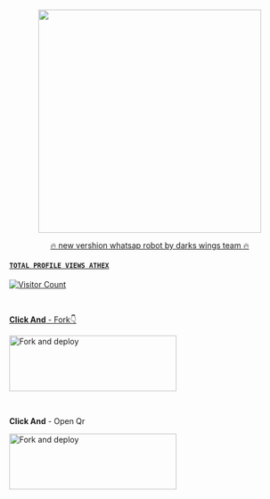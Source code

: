</p>
<p align="center">
  <a href="#"><img src="http://readme-typing-svg.herokuapp.com?font=Raleway%3Awght%40900&weight=800&size=40&pause=1000&color=F70000&random=false&width=335&height=60&lines=TM+DARK+WINGS"alt="">
</p>
<p align="center">
</p>
<p align="center">
<img src="https://telegra.ph/file/b3e90870a4c8f0f22a1b0.jpg" width="400" height="400"/>
</p>
<p align="center"> 
<u>🔥 new vershion whatsap robot by darks wings team 🔥</u>

</p> 
    
#### ```TOTAL PROFILE VIEWS ATHEX```
![Visitor Count](https://profile-counter.glitch.me/Athe45/count.svg)




</p>
<br>

<b>Click And</b> - Fork👇

<p align="left">
<a href="https://github.com/Athe45/DW-DARK-ZOOZIE-MD/fork"><img align="center" src="https://telegra.ph/file/a5ba8bd0f677c6df99da9.jpg" alt="Fork and deploy" height="100" width="300" /></a>


</p>
<br>


<b>Click And</b> - Open Qr

<p align="left">
<a href="Message DARKWING : LEADER ATHEX on WhatsApp. https://wa.me/94765359949"><img align="center" src="https://telegra.ph/file/656b127e8ba923cfaf8b8.jpg" alt="Fork and deploy" height="100" width="300" /></a>

# 
